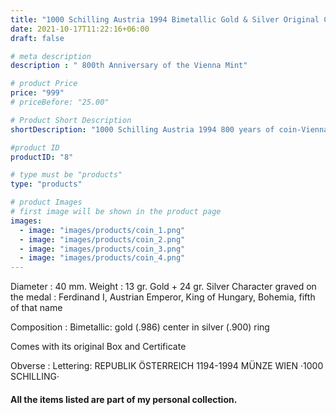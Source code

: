 ```yaml
---
title: "1000 Schilling Austria 1994 Bimetallic Gold & Silver Original Certificate & Box"
date: 2021-10-17T11:22:16+06:00
draft: false

# meta description
description : " 800th Anniversary of the Vienna Mint"

# product Price
price: "999"
# priceBefore: "25.00"

# Product Short Description
shortDescription: "1000 Schilling Austria 1994 800 years of coin-Vienna, approx. 13 grams of GOLD fine and 24 g of fine SILVER. Original box + certificate, PP"

#product ID
productID: "8"

# type must be "products"
type: "products"

# product Images
# first image will be shown in the product page
images:
  - image: "images/products/coin_1.png"
  - image: "images/products/coin_2.png"
  - image: "images/products/coin_3.png"
  - image: "images/products/coin_4.png"
---
```


Diameter : 40 mm.
Weight : 13 gr. Gold + 24 gr. Silver
Character graved on the medal :  Ferdinand I, Austrian Emperor, King of Hungary, Bohemia, fifth of that name

Composition : Bimetallic: gold (.986) center in silver (.900) ring

Comes with its original Box and Certificate

Obverse : Lettering: REPUBLIK ÖSTERREICH 1194-1994 MÜNZE WIEN ·1000 SCHILLING· 

#### All the items listed are part of my personal collection.
